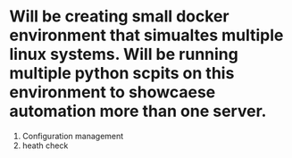 # Will be creating small docker environment that simualtes multiple linux systems. Will be running multiple python scpits on this environment to showcaese automation more than one server. 


 1. Configuration management
 2. heath check
